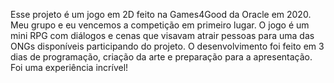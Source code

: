 Esse projeto é um jogo em 2D feito na Games4Good da Oracle em 2020.
Meu grupo e eu vencemos a competição em primeiro lugar. O jogo é um mini RPG com diálogos e cenas que visavam atrair pessoas para uma das ONGs disponíveis participando do projeto.
O desenvolvimento foi feito em 3 dias de programação, criação da arte e preparação para a apresentação.
Foi uma experiência incrível!
